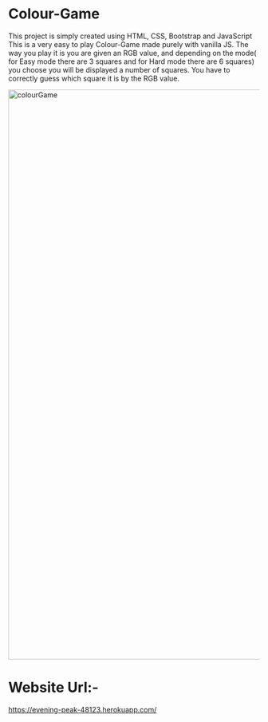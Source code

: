 # Colour-Game
This project is simply created using HTML, CSS, Bootstrap and JavaScript
This is a very easy to play Colour-Game made purely with vanilla JS. The way you play it is you are given an RGB value, and depending on the mode( for Easy mode there are 3 squares and for Hard mode there are 6 squares) you choose you will be displayed a number of squares. You have to correctly guess which square it is by the RGB value. 

<img width="1143" alt="colourGame" src="https://user-images.githubusercontent.com/54267395/88255772-f133e880-ccd6-11ea-894b-f0cccce05beb.png">



# Website Url:- 
https://evening-peak-48123.herokuapp.com/
